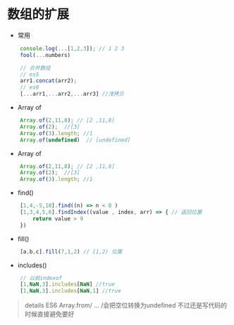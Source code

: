 # 数组的扩展
* 常用
```javascript
    console.log(...[1,2,3]); // 1 2 3 
    fool(...numbers)

    // 合并数组
    // es5
    arr1.concat(arr2);
    // es6
    [...arr1,...arr2,...arr3] //浅拷贝
```
* Array of 
```javascript  
    Array.of(2,11,8); // [2 ,11,8]
    Array.of(2);  //[3]
    Array.of(3).length; //1
    Array.of(undefined)  // [undefined]
```
* Array of 
```javascript  
    Array.of(2,11,8); // [2 ,11,8]
    Array.of(2);  //[3]
    Array.of(3).length; //1
```
* find() 
```javascript
    [1,4,-5,10].find((n) => n < 0 )
    [1,3,4,5,6].findIndex((value , index, arr) => { // 返回位置
        return value > 9
    })
```
* fill()
```javascript
    [a,b,c].fill(7,1,2) // [1,2) 位置 
```
* includes()
```javascript
    // 以前indexof 
    [1,NaN,3].includes[NaN] //true 
    [1,NaN,3].includes[NaN,1] //true 
```
> details 
> ES6 Array.from/ ... /会把空位转换为undefined 不过还是写代码的时候直接避免要好